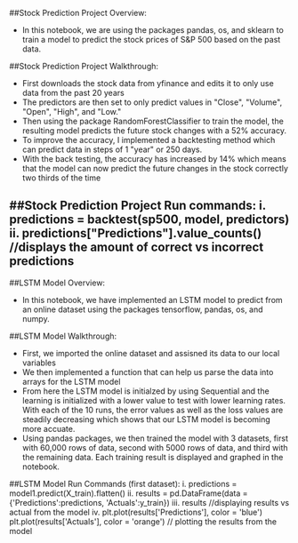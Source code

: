 ##Stock Prediction Project Overview:
   * In this notebook, we are using the packages pandas, os, and sklearn to train a model to predict the stock prices of S&P 500 based on the past data.

##Stock Prediction Project Walkthrough:
   * First downloads the stock data from yfinance and edits it to only use data from the past 20 years
   * The predictors are then set to only predict values in "Close", "Volume", "Open", "High", and "Low."
   * Then using the package RandomForestClassifier to train the model, the resulting model predicts the future stock changes with a 52% accuracy. 
   * To improve the accuracy, I implemented a backtesting method which can predict data in steps of 1 "year" or 250 days.
   * With the back testing, the accuracy has increased by 14% which means that the model can now predict the future changes in the stock correctly two thirds of the time

##Stock Prediction Project Run commands:
   i. predictions = backtest(sp500, model, predictors)
   ii. predictions["Predictions"].value_counts() //displays the amount of correct vs incorrect predictions
-------------------------------------------------------------------------------------------
##LSTM Model Overview:
   * In this notebook, we have implemented an LSTM model to predict from an online dataset using the packages tensorflow, pandas, os, and numpy.

##LSTM Model Walkthrough:
   * First, we imported the online dataset and assisned its data to our local variables 
   * We then implemented a function that can help us parse the data into arrays for the LSTM model
   * From here the LSTM model is initialzed by using Sequential and the learning is initialized with a lower value to test with lower learning rates. With each of the 10 runs, the error values as well as the loss values are steadily decreasing which shows that our LSTM model is becoming more accuate.
   * Using pandas packages, we then trained the model with 3 datasets, first with 60,000 rows of data, second with 5000 rows of data, and third with the remaining data. Each training result is displayed and graphed in the notebook.

##LSTM Model Run Commands (first dataset):
   i. predictions = model1.predict(X_train).flatten() 
   ii. results = pd.DataFrame(data = {'Predictions':predictions, 'Actuals':y_train})
   iii. results //displaying results vs actual from the model
   iv. plt.plot(results['Predictions'], color = 'blue')
       plt.plot(results['Actuals'], color = 'orange') // plotting the results from the model